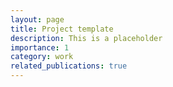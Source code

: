 ```yaml
---
layout: page
title: Project template
description: This is a placeholder
importance: 1
category: work
related_publications: true
---
```

